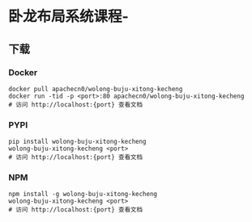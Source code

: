 # 卧龙布局系统课程-

## 下载

### Docker

```
docker pull apachecn0/wolong-buju-xitong-kecheng
docker run -tid -p <port>:80 apachecn0/wolong-buju-xitong-kecheng
# 访问 http://localhost:{port} 查看文档
```

### PYPI

```
pip install wolong-buju-xitong-kecheng
wolong-buju-xitong-kecheng <port>
# 访问 http://localhost:{port} 查看文档
```

### NPM

```
npm install -g wolong-buju-xitong-kecheng
wolong-buju-xitong-kecheng <port>
# 访问 http://localhost:{port} 查看文档
```